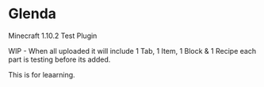 # Glenda
Minecraft 1.10.2 Test Plugin

WIP - When all uploaded it will include 1 Tab, 1 Item, 1 Block & 1 Recipe
each part is testing before its added.

This is for leaarning.
